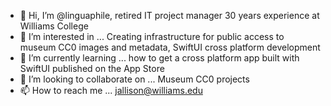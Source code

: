 - 👋 Hi, I’m @linguaphile, retired IT project manager 30 years experience at Williams College
- 👀 I’m interested in ... Creating infrastructure for public access to museum CC0 images and metadata, SwiftUI cross platform development
- 🌱 I’m currently learning ... how to get a cross platform app built with SwiftUI published on the App Store
- 💞️ I’m looking to collaborate on ... Museum CC0 projects
- 📫 How to reach me ... jallison@williams.edu

<!---
linguaphile/linguaphile is a ✨ special ✨ repository because its `README.md` (this file) appears on your GitHub profile.
You can click the Preview link to take a look at your changes.
--->
